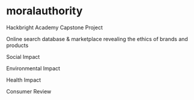 # moralauthority
Hackbright Academy Capstone Project

Online search database & marketplace revealing the ethics of brands and products

Social Impact

Environmental Impact

Health Impact

Consumer Review
